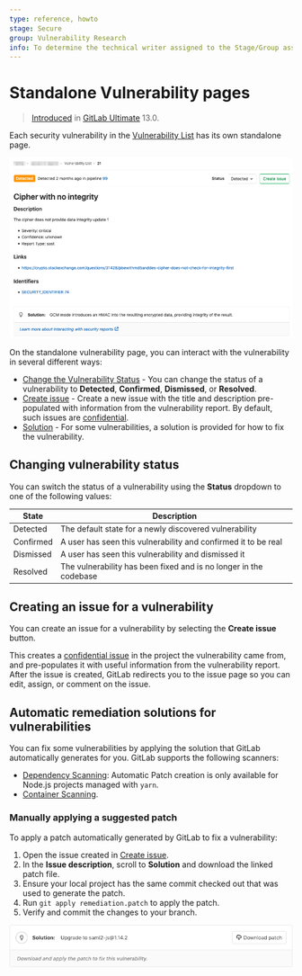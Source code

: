 ```yaml
---
type: reference, howto
stage: Secure
group: Vulnerability Research
info: To determine the technical writer assigned to the Stage/Group associated with this page, see https://about.gitlab.com/handbook/engineering/ux/technical-writing/#designated-technical-writers
---
```


# Standalone Vulnerability pages

> [Introduced](https://gitlab.com/gitlab-org/gitlab/-/issues/13561) in [GitLab Ultimate](https://about.gitlab.com/pricing/) 13.0.

Each security vulnerability in the [Vulnerability List](../dependency_list/index.md) has its own standalone
page.

![Standalone vulnerability page](img/standalone_vulnerability_page_v12_10.png)

On the standalone vulnerability page, you can interact with the vulnerability in
several different ways:

- [Change the Vulnerability Status](#changing-vulnerability-status) - You can change the
  status of a vulnerability to **Detected**, **Confirmed**, **Dismissed**, or **Resolved**.
- [Create issue](#creating-an-issue-for-a-vulnerability) - Create a new issue with the
  title and description pre-populated with information from the vulnerability report.
  By default, such issues are [confidential](../../project/issues/confidential_issues.md).
- [Solution](#automatic-remediation-solutions-for-vulnerabilities) - For some vulnerabilities,
  a solution is provided for how to fix the vulnerability.

## Changing vulnerability status

You can switch the status of a vulnerability using the **Status** dropdown to one of
the following values:

| State     | Description                                                       |
|-----------|-------------------------------------------------------------------|
| Detected  | The default state for a newly discovered vulnerability            |
| Confirmed | A user has seen this vulnerability and confirmed it to be real    |
| Dismissed | A user has seen this vulnerability and dismissed it               |
| Resolved  | The vulnerability has been fixed and is no longer in the codebase |

## Creating an issue for a vulnerability

You can create an issue for a vulnerability by selecting the **Create issue** button.

This creates a [confidential issue](../../project/issues/confidential_issues.md) in the
project the vulnerability came from, and pre-populates it with useful information from
the vulnerability report. After the issue is created, GitLab redirects you to the
issue page so you can edit, assign, or comment on the issue.

## Automatic remediation solutions for vulnerabilities

You can fix some vulnerabilities by applying the solution that GitLab automatically
generates for you. GitLab supports the following scanners:

- [Dependency Scanning](../dependency_scanning/index.md): Automatic Patch creation
  is only available for Node.js projects managed with  `yarn`.
- [Container Scanning](../container_scanning/index.md).

### Manually applying a suggested patch

To apply a patch automatically generated by GitLab to fix a vulnerability:

1. Open the issue created in [Create issue](#creating-an-issue-for-a-vulnerability).
1. In the **Issue description**, scroll to **Solution** and download the linked patch file.
1. Ensure your local project has the same commit checked out that was used to generate the patch.
1. Run `git apply remediation.patch` to apply the patch.
1. Verify and commit the changes to your branch.

![Apply patch for dependency scanning](../img/vulnerability_solution.png)

